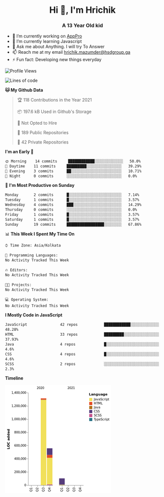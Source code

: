 <h1 align="center">Hi 👋, I'm Hrichik</h1>
<h3 align="center">A 13 Year Old kid</h3>


- 🔭 I’m currently working on [AppPro](https://apppro.in)
- 🌱 I’m currently learning Javascript
- 💬 Ask me about Anything. I will try To Answer
- 📫 Reach me at my email hrichik.mazumder@hsdgroup.ga
- ⚡ Fun fact: Developing new things everyday

<!--START_SECTION:waka-->
![Profile Views](http://img.shields.io/badge/Profile%20Views-4-blue)

![Lines of code](https://img.shields.io/badge/From%20Hello%20World%20I%27ve%20Written-2.0%20million%20lines%20of%20code-blue)

**🐱 My Github Data** 

> 🏆 118 Contributions in the Year 2021
 > 
> 📦 197.6 kB Used in Github's Storage 
 > 
> 🚫 Not Opted to Hire
 > 
> 📜 189 Public Repositories 
 > 
> 🔑 42 Private Repositories  
 > 
**I'm an Early 🐤** 

```text
🌞 Morning    14 commits     ████████████░░░░░░░░░░░░░   50.0% 
🌆 Daytime    11 commits     █████████░░░░░░░░░░░░░░░░   39.29% 
🌃 Evening    3 commits      ██░░░░░░░░░░░░░░░░░░░░░░░   10.71% 
🌙 Night      0 commits      ░░░░░░░░░░░░░░░░░░░░░░░░░   0.0%

```
📅 **I'm Most Productive on Sunday** 

```text
Monday       2 commits      █░░░░░░░░░░░░░░░░░░░░░░░░   7.14% 
Tuesday      1 commits      █░░░░░░░░░░░░░░░░░░░░░░░░   3.57% 
Wednesday    4 commits      ███░░░░░░░░░░░░░░░░░░░░░░   14.29% 
Thursday     0 commits      ░░░░░░░░░░░░░░░░░░░░░░░░░   0.0% 
Friday       1 commits      █░░░░░░░░░░░░░░░░░░░░░░░░   3.57% 
Saturday     1 commits      █░░░░░░░░░░░░░░░░░░░░░░░░   3.57% 
Sunday       19 commits     █████████████████░░░░░░░░   67.86%

```


📊 **This Week I Spent My Time On** 

```text
⌚︎ Time Zone: Asia/Kolkata

💬 Programming Languages: 
No Activity Tracked This Week

🔥 Editors: 
No Activity Tracked This Week

🐱‍💻 Projects: 
No Activity Tracked This Week

💻 Operating System: 
No Activity Tracked This Week

```

**I Mostly Code in JavaScript** 

```text
JavaScript               42 repos            ████████████░░░░░░░░░░░░░   48.28% 
HTML                     33 repos            █████████░░░░░░░░░░░░░░░░   37.93% 
Java                     4 repos             █░░░░░░░░░░░░░░░░░░░░░░░░   4.6% 
CSS                      4 repos             █░░░░░░░░░░░░░░░░░░░░░░░░   4.6% 
SCSS                     2 repos             ░░░░░░░░░░░░░░░░░░░░░░░░░   2.3%

```


**Timeline**

![Chart not found](https://raw.githubusercontent.com/hrichiksite/hrichiksite/master/charts/bar_graph.png) 


<!--END_SECTION:waka-->

